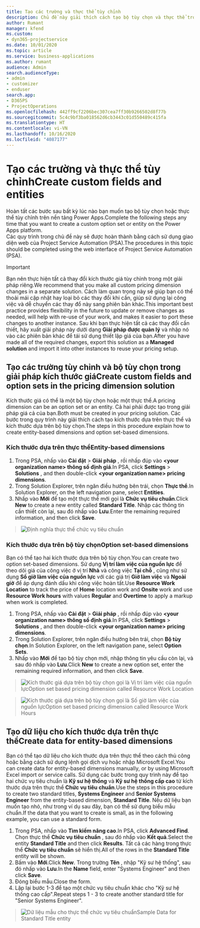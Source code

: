 ```yaml
---
title: Tạo các trường và thực thể tùy chỉnh
description: Chủ đề này giải thích cách tạo bộ tùy chọn và thực thể trong giải pháp của riêng bạn trong nền tảng Power Apps.
author: Rumant
manager: kfend
ms.custom:
- dyn365-projectservice
ms.date: 10/01/2020
ms.topic: article
ms.service: business-applications
ms.author: rumant
audience: Admin
search.audienceType:
- admin
- customizer
- enduser
search.app:
- D365PS
- ProjectOperations
ms.openlocfilehash: 442ff9cf2206bec307cea7ff30b9266502d8f77b
ms.sourcegitcommit: 5c4c9bf3ba018562d6cb3443c01d550489c415fa
ms.translationtype: HT
ms.contentlocale: vi-VN
ms.lasthandoff: 10/16/2020
ms.locfileid: "4087177"
---
```

# <a name="create-custom-fields-and-entities"></a><span data-ttu-id="f4b80-103">Tạo các trường và thực thể tùy chỉnh</span><span class="sxs-lookup"><span data-stu-id="f4b80-103">Create custom fields and entities</span></span> 

<span data-ttu-id="f4b80-104">Hoàn tất các bước sau bất kỳ lúc nào bạn muốn tạo bộ tùy chọn hoặc thực thể tùy chỉnh trên nền tảng Power Apps.</span><span class="sxs-lookup"><span data-stu-id="f4b80-104">Complete the following steps any time that you want to create a custom option set or entity on the Power Apps platform.</span></span>  
<span data-ttu-id="f4b80-105">Các quy trình trong chủ đề này sẽ được hoàn thành bằng cách sử dụng giao diện web của Project Service Automation (PSA).</span><span class="sxs-lookup"><span data-stu-id="f4b80-105">The procedures in this topic should be completed using the web interface of Project Service Automation (PSA).</span></span>

> [!IMPORTANT]
> <span data-ttu-id="f4b80-106">Bạn nên thực hiện tất cả thay đổi kích thước giá tùy chỉnh trong một giải pháp riêng.</span><span class="sxs-lookup"><span data-stu-id="f4b80-106">We recommend that you make all custom pricing dimension changes in a separate solution.</span></span> <span data-ttu-id="f4b80-107">Cách làm quan trọng này sẽ giúp bạn có thể thoải mái cập nhật hay loại bỏ các thay đổi khi cần, giúp sử dụng lại công việc và dễ chuyển các thay đổ này sang phiên bản khác.</span><span class="sxs-lookup"><span data-stu-id="f4b80-107">This important best practice provides flexibility in the future to update or remove changes as needed, will help with re-use of your work, and makes it easier to port these changes to another instance.</span></span> <span data-ttu-id="f4b80-108">Sau khi bạn thực hiện tất cả các thay đổi cần thiết, hãy xuất giải pháp này dưới dạng **Giải pháp được quản lý** và nhập nó vào các phiên bản khác để tái sử dụng thiết lập giá của bạn.</span><span class="sxs-lookup"><span data-stu-id="f4b80-108">After you have made all of the required changes, export this solution as a **Managed solution** and import it into other instances to reuse your pricing setup.</span></span>

  
## <a name="create-custom-fields-and-option-sets-in-the-pricing-dimension-solution"></a><span data-ttu-id="f4b80-109">Tạo các trường tùy chỉnh và bộ tùy chọn trong giải pháp kích thước giá</span><span class="sxs-lookup"><span data-stu-id="f4b80-109">Create custom fields and option sets in the pricing dimension solution</span></span>

<span data-ttu-id="f4b80-110">Kích thước giá có thể là một bộ tùy chọn hoặc một thực thể.</span><span class="sxs-lookup"><span data-stu-id="f4b80-110">A pricing dimension can be an option set or an entity.</span></span> <span data-ttu-id="f4b80-111">Cả hai phải được tạo trong giải pháp giá cả của bạn.</span><span class="sxs-lookup"><span data-stu-id="f4b80-111">Both must be created in your pricing solution.</span></span> <span data-ttu-id="f4b80-112">Các bước trong quy trình này giải thích cách tạo kích thước dựa trên thực thể và kích thước dựa trên bộ tùy chọn.</span><span class="sxs-lookup"><span data-stu-id="f4b80-112">The steps in this procedure explain how to create entity-based dimensions and option set-based dimensions.</span></span>

### <a name="entity-based-dimensions"></a><span data-ttu-id="f4b80-113">Kích thước dựa trên thực thể</span><span class="sxs-lookup"><span data-stu-id="f4b80-113">Entity-based dimensions</span></span>

1. <span data-ttu-id="f4b80-114">Trong PSA, nhấp vào **Cài đặt** > **Giải pháp** , rồi nhấp đúp vào **\<your organization name> thông số định giá**.</span><span class="sxs-lookup"><span data-stu-id="f4b80-114">In PSA, click **Settings** > **Solutions** , and then double-click **\<your organization name> pricing dimensions**.</span></span>
2. <span data-ttu-id="f4b80-115">Trong Solution Explorer, trên ngăn điều hướng bên trái, chọn **Thực thể**.</span><span class="sxs-lookup"><span data-stu-id="f4b80-115">In Solution Explorer, on the left navigation pane, select **Entities**.</span></span>
3. <span data-ttu-id="f4b80-116">Nhấp vào **Mới** để tạo một thực thể mới gọi là **Chức vụ tiêu chuẩn**.</span><span class="sxs-lookup"><span data-stu-id="f4b80-116">Click **New** to create a new entity called **Standard Title**.</span></span> <span data-ttu-id="f4b80-117">Nhập các thông tin cần thiết còn lại, sau đó nhấp vào **Lưu**.</span><span class="sxs-lookup"><span data-stu-id="f4b80-117">Enter the remaining required information, and then click **Save**.</span></span>

> ![Định nghĩa thực thể chức vụ tiêu chuẩn](media/Standard-Title-entity-definition.png)


### <a name="option-set-based-dimensions"></a><span data-ttu-id="f4b80-119">Kích thước dựa trên bộ tùy chọn</span><span class="sxs-lookup"><span data-stu-id="f4b80-119">Option set-based dimensions</span></span> 
<span data-ttu-id="f4b80-120">Bạn có thể tạo hai kích thước dựa trên bộ tùy chọn.</span><span class="sxs-lookup"><span data-stu-id="f4b80-120">You can create two option set-based dimensions.</span></span> <span data-ttu-id="f4b80-121">Sử dụng **Vị trí làm việc của nguồn lực** để theo dõi giá của công việc ở vị trí **Nhà** và công việc **Tại chỗ** , cũng như sử dụng **Số giờ làm việc của nguồn lực** với các giá trị **Giờ làm việc** và **Ngoài giờ** để áp dụng đánh dấu khi công việc hoàn tất.</span><span class="sxs-lookup"><span data-stu-id="f4b80-121">Use **Resource Work Location** to track the price of **Home** location work and **Onsite** work and use **Resource Work hours** with values **Regular** and **Overtime** to apply a markup when work is completed.</span></span>


1. <span data-ttu-id="f4b80-122">Trong PSA, nhấp vào **Cài đặt** > **Giải pháp** , rồi nhấp đúp vào **\<your organization name> thông số định giá**.</span><span class="sxs-lookup"><span data-stu-id="f4b80-122">In PSA, click **Settings** > **Solutions** , and then double-click  **\<your organization name> pricing dimensions**.</span></span> 
2. <span data-ttu-id="f4b80-123">Trong Solution Explorer, trên ngăn điều hướng bên trái, chọn **Bộ tùy chọn**.</span><span class="sxs-lookup"><span data-stu-id="f4b80-123">In Solution Explorer, on the left navigation pane, select  **Option Sets**.</span></span> 
3. <span data-ttu-id="f4b80-124">Nhấp vào **Mới** để tạo bộ tùy chọn mới, nhập thông tin yêu cầu còn lại, và sau đó nhấp vào **Lưu**.</span><span class="sxs-lookup"><span data-stu-id="f4b80-124">Click **New** to create a new option set, enter the remaining required information, and then click **Save**.</span></span>

> ![<span data-ttu-id="f4b80-125">Kích thước giá dựa trên bộ tùy chọn gọi là Vị trí làm việc của nguồn lực</span><span class="sxs-lookup"><span data-stu-id="f4b80-125">Option set based pricing dimension called Resource Work Location</span></span> ](media/Option-set-PD-called-Resource-Work-Location.png)

> ![<span data-ttu-id="f4b80-126">Kích thước giá dựa trên bộ tùy chọn gọi là Số giờ làm việc của nguồn lực</span><span class="sxs-lookup"><span data-stu-id="f4b80-126">Option set based pricing dimension called Resource Work Hours</span></span> ](media/Option-set-PD-called-Resource-Work-Hours.PNG)


## <a name="create-data-for-entity-based-dimensions"></a><span data-ttu-id="f4b80-127">Tạo dữ liệu cho kích thước dựa trên thực thể</span><span class="sxs-lookup"><span data-stu-id="f4b80-127">Create data for entity-based dimensions</span></span>

<span data-ttu-id="f4b80-128">Bạn có thể tạo dữ liệu cho kích thước dựa trên thực thể theo cách thủ công hoặc bằng cách sử dụng lệnh gọi dịch vụ hoặc nhập Microsoft Excel.</span><span class="sxs-lookup"><span data-stu-id="f4b80-128">You can create data for entity-based dimensions manually, or by using Microsoft Excel import or service calls.</span></span> <span data-ttu-id="f4b80-129">Sử dụng các bước trong quy trình này để tạo hai chức vụ tiêu chuẩn là **Kỹ sư hệ thống** và **Kỹ sư hệ thống cấp cao** từ kích thước dựa trên thực thể **Chức vụ tiêu chuẩn**.</span><span class="sxs-lookup"><span data-stu-id="f4b80-129">Use the steps in this procedure to create two standard titles, **Systems Engineer** and **Senior Systems Engineer** from the entity-based dimension, **Standard Title**.</span></span> <span data-ttu-id="f4b80-130">Nếu dữ liệu bạn muốn tạo nhỏ, như trong ví dụ sau đây, bạn có thể sử dụng biểu mẫu chuẩn.</span><span class="sxs-lookup"><span data-stu-id="f4b80-130">If the data that you want to create is small, as in the following example, you can use a standard form.</span></span>

1. <span data-ttu-id="f4b80-131">Trong PSA, nhấp vào **Tìm kiếm nâng cao**.</span><span class="sxs-lookup"><span data-stu-id="f4b80-131">In PSA, click **Advanced Find**.</span></span> <span data-ttu-id="f4b80-132">Chọn thực thể **Chức vụ tiêu chuẩn** , sau đó nhấp vào **Kết quả**.</span><span class="sxs-lookup"><span data-stu-id="f4b80-132">Select the entity **Standard Title** and then click **Results**.</span></span> <span data-ttu-id="f4b80-133">Tất cả các hàng trong thực thể **Chức vụ tiêu chuẩn** sẽ hiển thị.</span><span class="sxs-lookup"><span data-stu-id="f4b80-133">All of the rows in the **Standard Title** entity will be shown.</span></span>
2. <span data-ttu-id="f4b80-134">Bấm vào **Mới**.</span><span class="sxs-lookup"><span data-stu-id="f4b80-134">Click **New**.</span></span> <span data-ttu-id="f4b80-135">Trong trường **Tên** , nhập "Kỹ sư hệ thống", sau đó nhấp vào **Lưu**.</span><span class="sxs-lookup"><span data-stu-id="f4b80-135">In the **Name** field, enter "Systems Engineer" and then click **Save**.</span></span>
3. <span data-ttu-id="f4b80-136">Đóng biểu mẫu.</span><span class="sxs-lookup"><span data-stu-id="f4b80-136">Close the form.</span></span> 
4. <span data-ttu-id="f4b80-137">Lặp lại bước 1-3 để tạo một chức vụ tiêu chuẩn khác cho "Kỹ sư hệ thống cao cấp".</span><span class="sxs-lookup"><span data-stu-id="f4b80-137">Repeat steps 1 - 3 to create another standard title for "Senior Systems Engineer".</span></span>

> ![<span data-ttu-id="f4b80-138">Dữ liệu mẫu cho thực thể chức vụ tiêu chuẩn</span><span class="sxs-lookup"><span data-stu-id="f4b80-138">Sample Data for Standard Title entity</span></span> ](media/ST-data.png)


